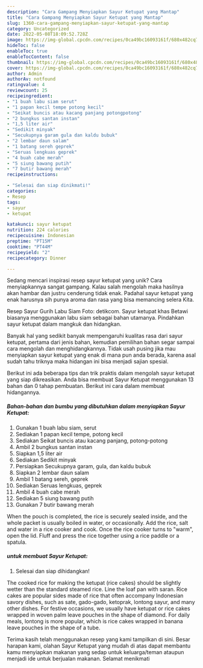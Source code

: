 ```yaml
---
description: "Cara Gampang Menyiapkan Sayur Ketupat yang Mantap"
title: "Cara Gampang Menyiapkan Sayur Ketupat yang Mantap"
slug: 1360-cara-gampang-menyiapkan-sayur-ketupat-yang-mantap
category: Uncategorized
date: 2022-05-08T18:09:52.728Z
image: https://img-global.cpcdn.com/recipes/0ca49bc16093161f/680x482cq70/sayur-ketupat-foto-resep-utama.jpg
hideToc: false
enableToc: true
enableTocContent: false
thumbnail: https://img-global.cpcdn.com/recipes/0ca49bc16093161f/680x482cq70/sayur-ketupat-foto-resep-utama.jpg
cover: https://img-global.cpcdn.com/recipes/0ca49bc16093161f/680x482cq70/sayur-ketupat-foto-resep-utama.jpg
author: Admin
authorAv: notfound
ratingvalue: 4
reviewcount: 25
recipeingredient:
- "1 buah labu siam serut"
- "1 papan kecil tempe potong kecil"
- "Seikat buncis atau kacang panjang potongpotong"
- "2 bungkus santan instan"
- "1,5 liter air"
- "Sedikit minyak"
- "Secukupnya garam gula dan kaldu bubuk"
- "2 lembar daun salam"
- "1 batang sereh geprek"
- "Seruas lengkuas geprek"
- "4 buah cabe merah"
- "5 siung bawang putih"
- "7 butir bawang merah"
recipeinstructions:

- "Selesai dan siap dinikmati!"
categories:
- Resep
tags:
- sayur
- ketupat

katakunci: sayur ketupat 
nutrition: 224 calories
recipecuisine: Indonesian
preptime: "PT15M"
cooktime: "PT44M"
recipeyield: "2"
recipecategory: Dinner

---
```





Sedang mencari inspirasi resep sayur ketupat yang unik? Cara menyiapkannya sangat gampang. Kalau salah mengolah maka hasilnya akan hambar dan justru cenderung tidak enak. Padahal sayur ketupat yang enak harusnya sih punya aroma dan rasa yang bisa memancing selera Kita.





Resep Sayur Gurih Labu Siam Foto: detikcom. Sayur ketupat khas Betawi biasanya menggunakan labu siam sebagai bahan utamanya. Pindahkan sayur ketupat dalam mangkuk dan hidangkan.

Banyak hal yang sedikit banyak mempengaruhi kualitas rasa dari sayur ketupat, pertama dari jenis bahan, kemudian pemilihan bahan segar sampai cara mengolah dan menghidangkannya. Tidak usah pusing jika mau menyiapkan sayur ketupat yang enak di mana pun anda berada, karena asal sudah tahu triknya maka hidangan ini bisa menjadi sajian spesial.






Berikut ini ada beberapa tips dan trik praktis dalam mengolah sayur ketupat yang siap dikreasikan. Anda bisa membuat Sayur Ketupat menggunakan 13 bahan dan 0 tahap pembuatan. Berikut ini cara dalam membuat hidangannya.

<!--inarticleads1-->

##### Bahan-bahan dan bumbu yang dibutuhkan dalam menyiapkan Sayur Ketupat:

1. Gunakan 1 buah labu siam, serut
1. Sediakan 1 papan kecil tempe, potong kecil
1. Sediakan Seikat buncis atau kacang panjang, potong-potong
1. Ambil 2 bungkus santan instan
1. Siapkan 1,5 liter air
1. Sediakan Sedikit minyak
1. Persiapkan Secukupnya garam, gula, dan kaldu bubuk
1. Siapkan 2 lembar daun salam
1. Ambil 1 batang sereh, geprek
1. Sediakan Seruas lengkuas, geprek
1. Ambil 4 buah cabe merah
1. Sediakan 5 siung bawang putih
1. Gunakan 7 butir bawang merah


When the pouch is completed, the rice is securely sealed inside, and the whole packet is usually boiled in water, or occasionally. Add the rice, salt and water in a rice cooker and cook. Once the rice cooker turns to &#34;warm&#34;, open the lid. Fluff and press the rice together using a rice paddle or a spatula. 

<!--inarticleads2-->

#####  untuk membuat Sayur Ketupat:


1. Selesai dan siap dihidangkan!

The cooked rice for making the ketupat (rice cakes) should be slightly wetter than the standard steamed rice. Line the loaf pan with saran. Rice cakes are popular sides made of rice that often accompany Indonesian savory dishes, such as sate, gado-gado, ketoprak, lontong sayur, and many other dishes. For festive occasions, we usually have ketupat or rice cakes wrapped in woven palm leave pouches in the shape of diamond. For daily meals, lontong is more popular, which is rice cakes wrapped in banana leave pouches in the shape of a tube. 

Terima kasih telah menggunakan resep yang kami tampilkan di sini. Besar harapan kami, olahan Sayur Ketupat yang mudah di atas dapat membantu kamu menyiapkan makanan yang sedap untuk keluarga/teman ataupun menjadi ide untuk berjualan makanan. Selamat menikmati
